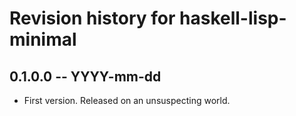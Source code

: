 # Revision history for haskell-lisp-minimal

## 0.1.0.0 -- YYYY-mm-dd

* First version. Released on an unsuspecting world.
